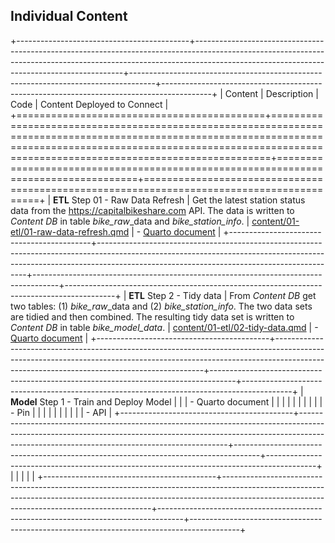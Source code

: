 ## Individual Content

+-------------------------------------------+------------------------------------------------------------------------------------------------------------------------------------------------------------------------------------------------------------------------+------------------------------------------------------------------------------------+------------------------------------------------------------------------------------------+
| Content                                   | Description                                                                                                                                                                                                            | Code                                                                               | Content Deployed to Connect                                                              |
+===========================================+========================================================================================================================================================================================================================+====================================================================================+==========================================================================================+
| **ETL** Step 01 - Raw Data Refresh        | Get the latest station status data from the <https://capitalbikeshare.com> API. The data is written to *Content DB* in table *bike_raw*\_data and *bike_station_info*.                                                 | [content/01-etl/01-raw-data-refresh.qmd](./content/01-etl/01-raw-data-refresh.qmd) | -   [Quarto document](https://colorado.rstudio.com/rsc/bike-predict-r-raw-data-refresh/) |
+-------------------------------------------+------------------------------------------------------------------------------------------------------------------------------------------------------------------------------------------------------------------------+------------------------------------------------------------------------------------+------------------------------------------------------------------------------------------+
| **ETL** Step 2 - Tidy data                | From *Content DB* get two tables: (1) *bike_raw*\_data and (2) *bike_station_info*. The two data sets are tidied and then combined. The resulting tidy data set is written to *Content DB* in table *bike_model_data*. | [content/01-etl/02-tidy-data.qmd](./content/01-etl/02-tidy-data.qmd)               | -   [Quarto document](https://colorado.rstudio.com/rsc/bike-predict-r-tidy-data/)        |
+-------------------------------------------+------------------------------------------------------------------------------------------------------------------------------------------------------------------------------------------------------------------------+------------------------------------------------------------------------------------+------------------------------------------------------------------------------------------+
| **Model** Step 1 - Train and Deploy Model |                                                                                                                                                                                                                        |                                                                                    | -   Quarto document                                                                      |
|                                           |                                                                                                                                                                                                                        |                                                                                    |                                                                                          |
|                                           |                                                                                                                                                                                                                        |                                                                                    | -   Pin                                                                                  |
|                                           |                                                                                                                                                                                                                        |                                                                                    |                                                                                          |
|                                           |                                                                                                                                                                                                                        |                                                                                    | -   API                                                                                  |
+-------------------------------------------+------------------------------------------------------------------------------------------------------------------------------------------------------------------------------------------------------------------------+------------------------------------------------------------------------------------+------------------------------------------------------------------------------------------+
|                                           |                                                                                                                                                                                                                        |                                                                                    |                                                                                          |
+-------------------------------------------+------------------------------------------------------------------------------------------------------------------------------------------------------------------------------------------------------------------------+------------------------------------------------------------------------------------+------------------------------------------------------------------------------------------+
